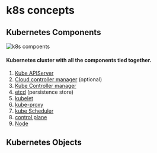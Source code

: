# k8s concepts

## Kubernetes Components

![k8s compoents](https://d33wubrfki0l68.cloudfront.net/2475489eaf20163ec0f54ddc1d92aa8d4c87c96b/e7c81/images/docs/components-of-kubernetes.svg)

#### Kubernetes cluster with all the components tied together.

1. [Kube APIServer](https://kubernetes.io/docs/concepts/overview/components/#kube-apiserver)
2. [Cloud controller manager](https://kubernetes.io/docs/concepts/overview/components/#cloud-controller-manager) (optional)
3. [Kube Controller manager](https://kubernetes.io/docs/concepts/overview/components/#kube-controller-manager)
4. [etcd](https://kubernetes.io/docs/concepts/overview/components/#etcd) (persistence store)
5. [kubelet](https://kubernetes.io/docs/concepts/overview/components/#kubelet)
6. [kube-proxy](https://kubernetes.io/docs/concepts/overview/components/#kube-proxy)
7. [kube Scheduler](https://kubernetes.io/docs/concepts/overview/components/#kube-scheduler)
8. [control plane](https://kubernetes.io/docs/concepts/overview/components/#control-plane-components)
9. [Node](https://kubernetes.io/docs/concepts/overview/components/#node-components)



## Kubernetes Objects


